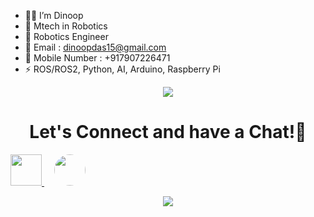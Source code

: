 - 🧑‍💼 I’m Dinoop
- 🏫 Mtech in Robotics
- 🤖 Robotics Engineer
- 📧 Email : dinoopdas15@gmail.com
- 📱 Mobile Number : +917907226471
- ⚡ ROS/ROS2, Python, AI, Arduino, Raspberry Pi

<p align="center">
  <img src="https://capsule-render.vercel.app/api?type=waving&height=300&color=gradient&text=Robotics%20|%20AI%20|%20ROS%20"/>
</p>

<h1 align="center">
  Let's Connect and have a Chat!💬
</h1>

<a href="https://www.linkedin.com/in/dinoop-n-267905151">
  <img height="50" src="https://user-images.githubusercontent.com/46517096/166973395-19676cd8-f8ec-4abf-83ff-da8243505b82.png"/>
</a>
&nbsp;&nbsp;&nbsp;
<a href="https://github.com/Dinoopdas">
  <img style="border-radius: 50%;" height="50" src="https://i.postimg.cc/KcDrgGnK/images.jpg"/>
</a>
</p>

<p align="center">
  <img src="https://capsule-render.vercel.app/api?type=waving&color=gradient&height=100&section=footer"/>
</p>


